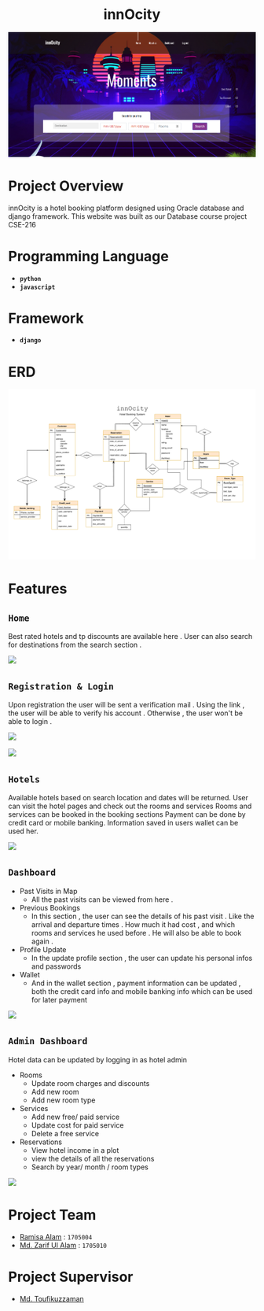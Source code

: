 <h1 align="center"> <b> innOcity </b> </h1>

![](/Miscellaneous/ReadMe%20Files/home2.png)

# Project Overview
innOcity is a hotel booking platform designed using Oracle database and django framework. This website was built as our Database course project CSE-216 

# Programming Language 

* **`python`** 
* **`javascript`**

# Framework
* **`django`**
  
# ERD
![](/Miscellaneous/ReadMe%20Files/erd.PNG)

# Features

## `Home`
Best rated hotels and tp discounts are available here . User can also search for destinations from the search section .

![](/Miscellaneous/ReadMe%20Files/home_gif.gif)

## `Registration & Login`
Upon registration the user will be sent a verification mail . Using the link , the user will be able to verify his account . Otherwise , the user won't be able to login .

![](/Miscellaneous/ReadMe%20Files/register_gif.gif)

![](/Miscellaneous/ReadMe%20Files/activation_gif.gif)

## `Hotels`
Available hotels based on search location and dates will be returned.
User can visit the hotel pages and check out the rooms and services
Rooms and services can be booked in the booking sections
Payment can be done by credit card or mobile banking. Information saved in users wallet can be used her.

![](/Miscellaneous/ReadMe%20Files/hotel.gif)


## `Dashboard`
- Past Visits in Map  
  - All the past visits can be viewed from here .
- Previous Bookings
  - In this section , the user can see the details of his past visit . Like the arrival and departure times . How much it had cost , and which rooms and services he used before . He will also be able to book again .
- Profile Update
  - In the update profile section , the user can update his personal infos and passwords 
- Wallet
  - And in the wallet section , payment information can be updated , both the credit card info and mobile banking info which can be used for later payment

![](Miscellaneous/ReadMe%20Files/dashboard_gif.gif)

## `Admin Dashboard`
Hotel data can be updated by logging in as hotel admin
- Rooms 
    - Update room charges and discounts
    - Add new room
    - Add new room type
 - Services
    - Add new free/ paid service
    - Update cost for paid service
    - Delete a free service
 - Reservations
    - View hotel income in a plot
    - view the details of all the reservations
    - Search by year/ month / room types
    
 ![](Miscellaneous/ReadMe%20Files/admin.gif)

# Project Team

* [Ramisa Alam](https://github.com/ramisa2108) : `1705004`
* [Md. Zarif Ul Alam](https://github.com/zarif98sjs/) : `1705010`

# Project Supervisor

- [Md. Toufikuzzaman](https://cse.buet.ac.bd/faculty_list/detail/toufikuzzaman)
